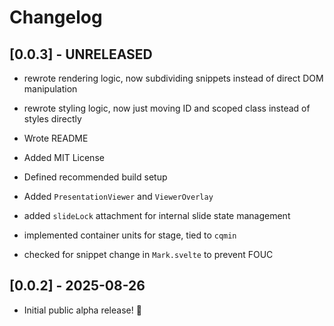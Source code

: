 # Changelog

## [0.0.3] - UNRELEASED

- rewrote rendering logic, now subdividing snippets instead of direct DOM manipulation
- rewrote styling logic, now just moving ID and scoped class instead of styles directly

- Wrote README
- Added MIT License
- Defined recommended build setup

- Added `PresentationViewer` and `ViewerOverlay`
- added `slideLock` attachment for internal slide state management
- implemented container units for stage, tied to `cqmin`
- checked for snippet change in `Mark.svelte` to prevent FOUC

## [0.0.2] - 2025-08-26

- Initial public alpha release! 🎉
